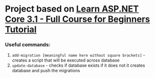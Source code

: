 # Project based on [Learn ASP.NET Core 3.1 - Full Course for Beginners Tutorial](https://www.youtube.com/watch?v=C5cnZ-gZy2I "Learn ASP.NET Core 3.1 - Full Course for Beginners Tutorial")

### Useful commands:

1. `add-migration [meaningful name here without square brackets]` - creates a script that will be executed across database
2. `update-database` - checks if database exists if it does not it creates database and push the migrations
